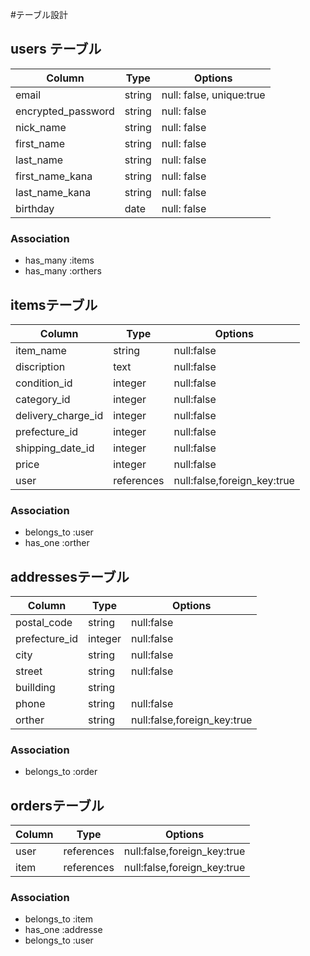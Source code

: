 #テーブル設計

## users テーブル
| Column              | Type     | Options                     |
| ------------------- | -------- | --------------------------- |
| email               | string   | null: false, unique:true    |
| encrypted_password  | string   | null: false                 |
| nick_name           | string   | null: false                 |
| first_name          | string   | null: false                 |
| last_name           | string   | null: false                 |
| first_name_kana     | string   | null: false                 |
| last_name_kana      | string   | null: false                 |
| birthday            | date     | null: false                 |

### Association

- has_many :items
- has_many :orthers

## itemsテーブル
| Column              | Type     | Options                     |
| ------------------- | -------- | --------------------------- |
| item_name           | string   | null:false                  |
| discription         | text     | null:false                  |
| condition_id        | integer  | null:false                  |
| category_id         | integer  | null:false                  |
| delivery_charge_id  | integer  | null:false                  |
| prefecture_id       | integer  | null:false                  |
| shipping_date_id    | integer  | null:false                  |
| price               | integer  | null:false                  |
| user                |references| null:false,foreign_key:true |

### Association

- belongs_to :user
- has_one :orther


## addressesテーブル
| Column              | Type     | Options                     |
| ------------------- | -------- | --------------------------- |
| postal_code         | string   | null:false                  |
| prefecture_id       | integer  | null:false                  |
| city                | string   | null:false                  |
| street              | string   | null:false                  |
| buillding           | string   |                             |
| phone               | string   | null:false                  |
| orther              | string   | null:false,foreign_key:true |
### Association

- belongs_to :order


## ordersテーブル
| Column              | Type     | Options                     |
| ------------------- | -------- | --------------------------- |
| user                |references| null:false,foreign_key:true |
| item                |references| null:false,foreign_key:true |

### Association

- belongs_to :item
- has_one :addresse
- belongs_to :user